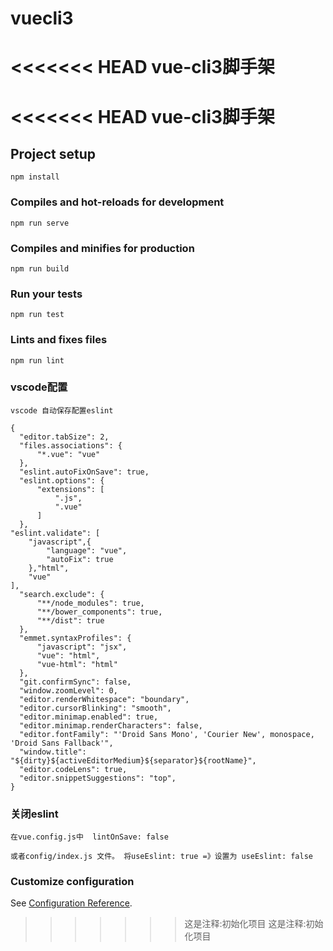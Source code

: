 # vuecli3
<<<<<<< HEAD
vue-cli3脚手架
=======
<<<<<<< HEAD
vue-cli3脚手架
=======

## Project setup
```
npm install
```

### Compiles and hot-reloads for development
```
npm run serve
```

### Compiles and minifies for production
```
npm run build
```

### Run your tests
```
npm run test
```

### Lints and fixes files
```
npm run lint
```

### vscode配置
```
vscode 自动保存配置eslint     

{
  "editor.tabSize": 2,
  "files.associations": {
      "*.vue": "vue"
  },
  "eslint.autoFixOnSave": true,
  "eslint.options": {
      "extensions": [
          ".js",
          ".vue"
      ]
  },
"eslint.validate": [
    "javascript",{
        "language": "vue",
        "autoFix": true
    },"html",
    "vue"
],
  "search.exclude": {
      "**/node_modules": true,
      "**/bower_components": true,
      "**/dist": true
  },
  "emmet.syntaxProfiles": {
      "javascript": "jsx",
      "vue": "html",
      "vue-html": "html"
  },
  "git.confirmSync": false,
  "window.zoomLevel": 0,
  "editor.renderWhitespace": "boundary",
  "editor.cursorBlinking": "smooth",
  "editor.minimap.enabled": true,
  "editor.minimap.renderCharacters": false,
  "editor.fontFamily": "'Droid Sans Mono', 'Courier New', monospace, 'Droid Sans Fallback'",
  "window.title": "${dirty}${activeEditorMedium}${separator}${rootName}",
  "editor.codeLens": true,
  "editor.snippetSuggestions": "top",
}
```
### 关闭eslint
```
在vue.config.js中  lintOnSave: false

或者config/index.js 文件。 将useEslint: true =》设置为 useEslint: false 
```
### Customize configuration
See [Configuration Reference](https://cli.vuejs.org/config/).
>>>>>>> 这是注释:初始化项目
>>>>>>> 这是注释:初始化项目
